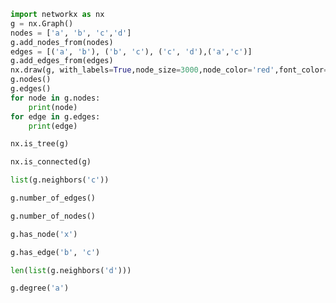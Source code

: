 ```python
import networkx as nx 
g = nx.Graph()
nodes = ['a', 'b', 'c','d']
g.add_nodes_from(nodes)
edges = [('a', 'b'), ('b', 'c'), ('c', 'd'),('a','c')]
g.add_edges_from(edges)
nx.draw(g, with_labels=True,node_size=3000,node_color='red',font_color='yellow')
g.nodes()
g.edges()
for node in g.nodes:
    print(node)
for edge in g.edges:
    print(edge)


```


```python
nx.is_tree(g)
```


```python
nx.is_connected(g)
```


```python
list(g.neighbors('c'))
```


```python
g.number_of_edges()
```


```python
g.number_of_nodes()
```


```python
g.has_node('x')
```


```python
g.has_edge('b', 'c')
```


```python
len(list(g.neighbors('d')))
```


```python
g.degree('a')
```


```python

```
